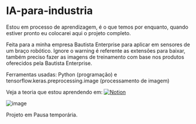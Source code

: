 # IA-para-industria

Estou em processo de aprendizagem, é o que temos por enquanto, quando estiver pronto eu 
colocarei aqui o projeto completo.

Feita para a minha empresa Bautista Enterprise para aplicar em sensores de um braço robótico.
Ignore o warning é referente as extensões para baixar, também preciso fazer as imagens de treinamento
com base nos produtos oferecidos pela Bautista Enterprise.

Ferramentas usadas: Python (programação) e tensorflow.keras.preprocessing.image (processamento de imagem)

Veja a teoria que estou aprendendo em: [![Notion](https://img.shields.io/badge/Notion-ML-blue)](https://www.notion.so/1e21e0963836808cb313ff5741dcf287)


![image](https://github.com/user-attachments/assets/7a9ecdfc-d93e-4637-b8b6-ea30eb08956f)

Projeto em Pausa temporária.
